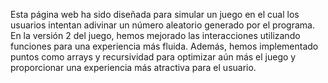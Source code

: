 Esta página web ha sido diseñada para simular un juego en el cual los usuarios intentan adivinar un número aleatorio generado por el programa. En la versión 2 del juego, hemos mejorado las interacciones utilizando funciones para una experiencia más fluida. Además, hemos implementado puntos como arrays y recursividad para optimizar aún más el juego y proporcionar una experiencia más atractiva para el usuario.